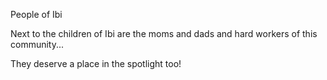 People of Ibi 

Next to the children of Ibi are the moms and dads and hard workers of this community...

They deserve a place in the spotlight too!